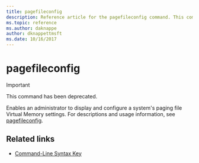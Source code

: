 ```yaml
---
title: pagefileconfig
description: Reference article for the pagefileconfig command. This command has been deprecated and isn't guaranteed to be supported in future releases of Windows.
ms.topic: reference
ms.author: daknappe
author: dknappettmsft
ms.date: 10/16/2017
---
```



# pagefileconfig



>[!IMPORTANT]
> This command has been deprecated.

Enables an administrator to display and configure a system's paging file Virtual Memory settings. For descriptions and usage information, see [pagefileconfig](/previous-versions/orphan-topics/ws.10/cc772827(v=ws.10)).

## Related links

- [Command-Line Syntax Key](command-line-syntax-key.md)
